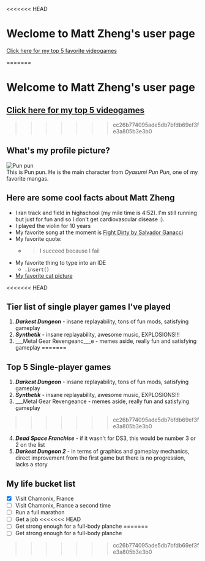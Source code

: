 <<<<<<< HEAD
# Weclome to __Matt Zheng__'s user page

[Click here for my top 5 favorite videogames](#tier-list-of-single-player-games-ive-played)

=======
# Welcome to __Matt Zheng__'s user page
## [Click here for my top 5 videogames](##Top)
>>>>>>> cc26b774095ade5db7bfdb69ef3fe3a805b3e3b0
## What's my profile picture?
![Pun pun](https://i.redd.it/jkc7sr3ia1d61.jpg)\
This is Pun pun. He is the main character from _Oyasumi Pun Pun_, one of my favorite mangas. 
## Here are some cool facts about Matt Zheng 
- I ran track and field in highschool (my mile time is 4:52). I'm still running but just for fun and so I don't get cardiovascular disease :). 
- I played the violin for 10 years
- My favorite song at the moment is [Fight Dirty by Salvador Ganacci](https://www.youtube.com/watch?v=DZiaXEIQgkE&ab_channel=SalvatoreGanacci)
- My favorite quote:
  -  > I succeed because I fail
- My favorite thing to type into an IDE
  - `.insert()`
- [My favorite cat picture](https://i.pinimg.com/originals/84/cd/28/84cd28bf76d7aeede1584f57828fb3e9.jpg)

<<<<<<< HEAD
## Tier list of single player games I've played
1. ___Darkest Dungeon___ - insane replayability, tons of fun mods, satisfying gameplay
2. ___Synthetik___ - insane replayability, awesome music, EXPLOSIONS!!!
3. ___Metal Gear Revengeanc___e - memes aside, really fun and satisfying gameplay
=======
## Top 5 Single-player games
1. ___Darkest Dungeon___ - insane replayability, tons of fun mods, satisfying gameplay
2. ___Synthetik___ - insane replayability, awesome music, EXPLOSIONS!!!
3. ___Metal Gear Revengeance - memes aside, really fun and satisfying gameplay
>>>>>>> cc26b774095ade5db7bfdb69ef3fe3a805b3e3b0
4. ___Dead Space Franchise___ - if it wasn't for DS3, this would be number 3 or 2 on the list 
5. ___Darkest Dungeon 2___ - in terms of graphics and gameplay mechanics, direct improvement from the first game but there is no progression, lacks a story 

## My life bucket list
- [x] Visit Chamonix, France
- [ ] Visit Chamonix, France a second time
- [ ] Run a full marathon
- [ ] Get a job
<<<<<<< HEAD
- [ ] Get strong enough for a full-body planche
=======
- [ ] Get strong enough for a full-body planche
>>>>>>> cc26b774095ade5db7bfdb69ef3fe3a805b3e3b0
